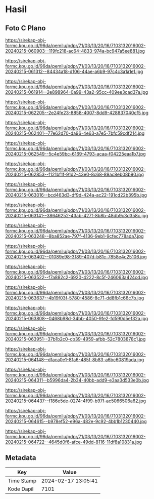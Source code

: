 # Hasil

## Foto C Plano

https://sirekap-obj-formc.kpu.go.id/96da/pemilu/pdpr/71/03/13/20/16/7103132016002-20240215-060903--119fc218-ac64-4833-974a-bc947a5ee881.jpg

https://sirekap-obj-formc.kpu.go.id/96da/pemilu/pdpr/71/03/13/20/16/7103132016002-20240215-061312--84434a18-d106-44ae-a6b9-97c4c3a1a1e1.jpg

https://sirekap-obj-formc.kpu.go.id/96da/pemilu/pdpr/71/03/13/20/16/7103132016002-20240215-061914--2e898964-0a99-43a2-95cc-409ee3cad37a.jpg

https://sirekap-obj-formc.kpu.go.id/96da/pemilu/pdpr/71/03/13/20/16/7103132016002-20240215-062205--2e24fe23-8858-4007-8dd9-428837040cf5.jpg

https://sirekap-obj-formc.kpu.go.id/96da/pemilu/pdpr/71/03/13/20/16/7103132016002-20240215-062401--77e62d70-da96-4e63-a7e5-7bfc59cdf214.jpg

https://sirekap-obj-formc.kpu.go.id/96da/pemilu/pdpr/71/03/13/20/16/7103132016002-20240215-062549--5c4e59bc-6169-4793-acaa-f04225eaa1b7.jpg

https://sirekap-obj-formc.kpu.go.id/96da/pemilu/pdpr/71/03/13/20/16/7103132016002-20240215-062853--f121bf1f-91d2-43e0-8c68-89ac8eb08b90.jpg

https://sirekap-obj-formc.kpu.go.id/96da/pemilu/pdpr/71/03/13/20/16/7103132016002-20240215-063016--bcd463d3-df9d-424a-ac22-191cd22b395b.jpg

https://sirekap-obj-formc.kpu.go.id/96da/pemilu/pdpr/71/03/13/20/16/7103132016002-20240215-063141--38646252-43ab-427f-8b8b-48db9c3d358c.jpg

https://sirekap-obj-formc.kpu.go.id/96da/pemilu/pdpr/71/03/13/20/16/7103132016002-20240215-063248--8ba852ae-797f-4136-9eb1-9cfec778ada7.jpg

https://sirekap-obj-formc.kpu.go.id/96da/pemilu/pdpr/71/03/13/20/16/7103132016002-20240215-063402--01089e98-3189-407d-b81c-7858e4c25106.jpg

https://sirekap-obj-formc.kpu.go.id/96da/pemilu/pdpr/71/03/13/20/16/7103132016002-20240215-063522--f7a882c2-6920-4222-8c5f-246063a424cd.jpg

https://sirekap-obj-formc.kpu.go.id/96da/pemilu/pdpr/71/03/13/20/16/7103132016002-20240215-063637--4b19f03f-5780-4586-8c71-dd8fb1c66c7b.jpg

https://sirekap-obj-formc.kpu.go.id/96da/pemilu/pdpr/71/03/13/20/16/7103132016002-20240215-063808--0468b98d-34bb-4050-9fe2-fd590d5ef32a.jpg

https://sirekap-obj-formc.kpu.go.id/96da/pemilu/pdpr/71/03/13/20/16/7103132016002-20240215-063951--37b1b2c0-cb39-4959-afbb-52c7803878c1.jpg

https://sirekap-obj-formc.kpu.go.id/96da/pemilu/pdpr/71/03/13/20/16/7103132016002-20240215-064148--dfaca0e1-81a6-485f-8b83-a6bc60819ada.jpg

https://sirekap-obj-formc.kpu.go.id/96da/pemilu/pdpr/71/03/13/20/16/7103132016002-20240215-064311--b5996da4-2b34-40bb-add9-e3aa3d533e0b.jpg

https://sirekap-obj-formc.kpu.go.id/96da/pemilu/pdpr/71/03/13/20/16/7103132016002-20240215-064437--f186e5de-0274-4f99-b97f-ac5066506a62.jpg

https://sirekap-obj-formc.kpu.go.id/96da/pemilu/pdpr/71/03/13/20/16/7103132016002-20240215-064615--b978ef52-e96a-482e-9c92-4bb1b1230440.jpg

https://sirekap-obj-formc.kpu.go.id/96da/pemilu/pdpr/71/03/13/20/16/7103132016002-20240215-064722--4645d0f6-afce-49dd-8116-11df8a10831a.jpg


## Metadata

| Key        | Value               |
| ---------- | ------------------- |
| Time Stamp | 2024-02-17 13:05:41 |
| Kode Dapil | 7101                |



